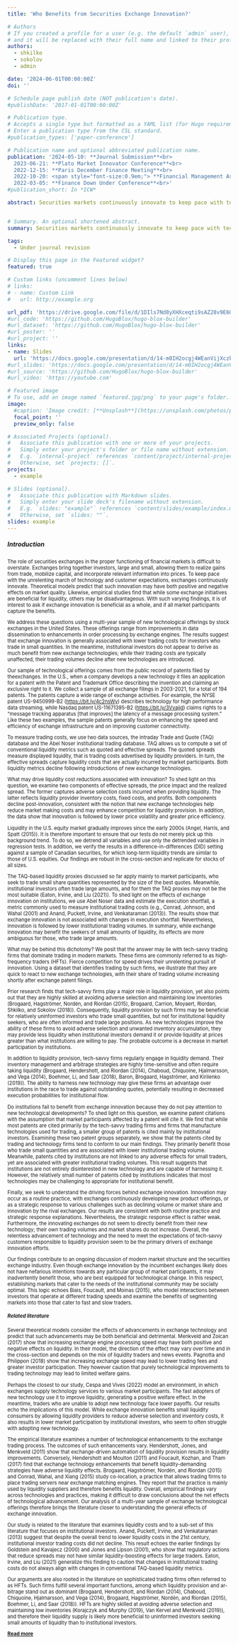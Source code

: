 ```yaml
---
title: 'Who Benefits from Securities Exchange Innovation?'

# Authors
# If you created a profile for a user (e.g. the default `admin` user), write the username (folder name) here
# and it will be replaced with their full name and linked to their profile.
authors:
  - shkilko
  - sokolov
  - admin

date: '2024-06-01T00:00:00Z'
doi: ''

# Schedule page publish date (NOT publication's date).
#publishDate: '2017-01-01T00:00:00Z'

# Publication type.
# Accepts a single type but formatted as a YAML list (for Hugo requirements).
# Enter a publication type from the CSL standard.
#publication_types: ['paper-conference']

# Publication name and optional abbreviated publication name.
publication: '2024-05-10: **Journal Submission**<br>
  2023-06-21: **Plato Market Innovator Conference**<br>
  2022-12-15: **Paris December Finance Meeting**<br>
  2022-10-20: <span style="font-size:0.9em;"> **Financial Management Association Meeting**</span><br>
  2022-03-05: **Finance Down Under Conference**<br>'
#publication_short: In *ICW*

abstract: Securities markets continuously innovate to keep pace with technology. It is often debated if such innovation is beneficial, and which market participants capture the benefits. We contribute to this debate by examining the effects of a wide range of proprietary enhancements to the trading process introduced by the stock exchanges in the United States. Generally, exchange innovation is associated with improvements in liquidity and price efficiency, although the reduction in liquidity costs primarily benefits investors trading in small quantities. Institutional investors experience less favorable outcomes; while their trading costs remain unchanged, their market participation declines.


# Summary. An optional shortened abstract.
summary: Securities markets continuously innovate to keep pace with technology. It is often debated if such innovation is beneficial, and which market participants capture the benefits. We contribute to this debate by examining the effects of a wide range of proprietary enhancements to the trading process introduced by the stock exchanges in the United States. Generally, exchange innovation is associated with improvements in liquidity and price efficiency, although the reduction in liquidity costs primarily benefits investors trading in small quantities. Institutional investors experience less favorable outcomes; while their trading costs remain unchanged, their market participation declines.

tags:
  - Under journal revision

# Display this page in the Featured widget?
featured: true

# Custom links (uncomment lines below)
# links:
# - name: Custom Link
#   url: http://example.org

url_pdf: 'https://drive.google.com/file/d/1DIls7Nd8yXHXceqti9sAZ28v9E6OkIej/view?usp=sharing'
#url_code: 'https://github.com/HugoBlox/hugo-blox-builder'
#url_dataset: 'https://github.com/HugoBlox/hugo-blox-builder'
#url_poster: ''
#url_project: ''
links:
- name: Slides
  url: 'https://docs.google.com/presentation/d/14-m0IH2ocgj4WEanVijXczbnUgKEaCnT/edit?usp=sharing&ouid=110182918582248488757&rtpof=true&sd=true'
#url_slides: 'https://docs.google.com/presentation/d/14-m0IH2ocgj4WEanVijXczbnUgKEaCnT/edit?usp=sharing&ouid=110182918582248488757&rtpof=true&sd=true'
#url_source: 'https://github.com/HugoBlox/hugo-blox-builder'
#url_video: 'https://youtube.com'

# Featured image
# To use, add an image named `featured.jpg/png` to your page's folder.
image:
  #caption: 'Image credit: [**Unsplash**](https://unsplash.com/photos/pLCdAaMFLTE)'
  focal_point: ''
  preview_only: false

# Associated Projects (optional).
#   Associate this publication with one or more of your projects.
#   Simply enter your project's folder or file name without extension.
#   E.g. `internal-project` references `content/project/internal-project/index.md`.
#   Otherwise, set `projects: []`.
projects:
  - example

# Slides (optional).
#   Associate this publication with Markdown slides.
#   Simply enter your slide deck's filename without extension.
#   E.g. `slides: "example"` references `content/slides/example/index.md`.
#   Otherwise, set `slides: ""`.
slides: example
---
```

##### **Introduction**

<span style="font-size:0.8em;">

The role of securities exchanges in the proper functioning of financial markets is difficult to overstate. Exchanges bring together investors, large and small, allowing them to realize gains from trade, mobilize capital, and incorporate relevant information into prices. To keep pace with the unrelenting march of technology and customer expectations, exchanges continuously innovate. Theoretical models predict that such innovation may have both positive and negative effects on market quality. Likewise, empirical studies find that while some exchange initiatives are beneficial for liquidity, others may be disadvantageous. With such varying findings, it is of interest to ask if exchange innovation is beneficial as a whole, and if all market participants capture the benefits.

We address these questions using a multi-year sample of new technological offerings by stock exchanges in the United States. These offerings range from improvements in data dissemination to enhancements in order processing by exchange engines. The results suggest that exchange innovation is generally associated with lower trading costs for investors who trade in small quantities. In the meantime, institutional investors do not appear to derive as much benefit from new exchange technologies; while their trading costs are typically unaffected, their trading volumes decline after new technologies are introduced.

Our sample of technological offerings comes from the public record of patents filed by theexchanges. In the U.S., when a company develops a new technology it files an application for a patent with the Patent and Trademark Office describing the invention and claiming an exclusive right to it. We collect a sample of all exchange filings in 2003-2021, for a total of 194 patents. The patents capture a wide range of exchange activities. For example, the NYSE patent US-9450999-B2 (https://bit.ly/4c2nsWy) describes technology for high performance data streaming, while Nasdaq patent US-11671395-B2 (https://bit.ly/3Vvajjd) claims rights to a “message tracking apparatus [that improves] the latency of a message processing system.” Like these two examples, the sample patents generally focus on enhancing the speed and efficiency of exchange infrastructure and on improving customer connectivity.

To measure trading costs, we use two data sources, the intraday Trade and Quote (TAQ) database and the Abel Noser institutional trading database. TAQ allows us to compute a set of conventional liquidity metrics such as quoted and effective spreads. The quoted spreads measure displayed liquidity, that is trading costs advertised by liquidity providers. In turn, the effective spreads capture liquidity costs that are actually incurred by market participants. Both liquidity metrics decline following introductions of new exchange technologies.

What may drive liquidity cost reductions associated with innovation? To shed light on this question, we examine two components of effective spreads, the price impact and the realized spread. The former captures adverse selection costs incurred when providing liquidity. The latter reflects liquidity provider inventory costs, fixed costs, and profits. Both components decline post-innovation, consistent with the notion that new exchange technologies help reduce market making costs and may enhance competition for liquidity provision. In addition, the data show that innovation is followed by lower price volatility and greater price efficiency.

Liquidity in the U.S. equity market gradually improves since the early 2000s (Angel, Harris, and Spatt (2015)). It is therefore important to ensure that our tests do not merely pick up this background trend. To do so, we detrend all variables and use only the detrended variables in regression tests. In addition, we verify the results in a difference-in-differences (DID) setting against a sample of Canadian securities, for which long-term liquidity trends are similar to those of U.S. equities. Our findings are robust in the cross-section and replicate for stocks of all sizes. 

The TAQ-based liquidity proxies discussed so far apply mainly to market participants, who seek to trade small share quantities represented by the size of the best quotes. Meanwhile, institutional investors often trade large amounts, and for them the TAQ proxies may not be the most suitable (Eaton, Irvine, and Liu (2021)). To shed light on the effects of exchange innovation on institutions, we use Abel Noser data and estimate the execution shortfall, a metric commonly used to measure institutional trading costs (e.g., Conrad, Johnson, and Wahal (2001) and Anand, Puckett, Irvine, and Venkataraman (2013)). The results show that exchange innovation is not associated with changes in execution shortfall. Nevertheless, innovation is followed by lower institutional trading volumes. In summary, while exchange innovation may benefit the seekers of small amounts of liquidity, its effects are more ambiguous for those, who trade large amounts.

What may be behind this dichotomy? We posit that the answer may lie with tech-savvy trading firms that dominate trading in modern markets. These firms are commonly referred to as high-frequency traders (HFTs). Fierce competition for speed drives their unrelenting pursuit of innovation. Using a dataset that identifies trading by such firms, we illustrate that they are quick to react to new exchange technologies, with their share of trading volume increasing shortly after exchange patent filings.

Prior research finds that tech-savvy firms play a major role in liquidity provision, yet also points out that they are highly skilled at avoiding adverse selection and maintaining low inventories (Brogaard, Hagströmer, Nordén, and Riordan (2015), Brogaard, Carrion, Moyaert, Riordan, Shkilko, and Sokolov (2018)). Consequently, liquidity provision by such firms may be beneficial for relatively uninformed investors who trade small quantities, but not for institutional liquidity seekers, who are often informed and trade large positions. As new technologies improve the ability of these firms to avoid adverse selection and unwanted inventory accumulation, they may provide less liquidity when institutional investors demand it or provide liquidity at prices greater than what institutions are willing to pay. The probable outcome is a decrease in market participation by institutions.

In addition to liquidity provision, tech-savvy firms regularly engage in liquidity demand. Their inventory management and arbitrage strategies are highly time-sensitive and often require taking liquidity (Brogaard, Hendershott, and Riordan (2014), Chaboud, Chiquoine, Hjalmarsson, and Vega (2014), Boehmer, Li, and Saar (2018), Baron, Brogaard, Hagströmer, and Kirilenko (2019)). The ability to harness new technology may give these firms an advantage over institutions in the race to trade against outstanding quotes, potentially resulting in decreased execution probabilities for institutional flow.

Do institutions fail to benefit from exchange innovation because they do not pay attention to new technological developments? To shed light on this question, we examine patent citations with the assumption that market participants affected by a patent will cite it. We find that while most patents are cited primarily by the tech-savvy trading firms and firms that manufacture technologies used for trading, a smaller group of patents is cited mainly by institutional investors. Examining these two patent groups separately, we show that the patents cited by trading and technology firms tend to conform to our main findings. They primarily benefit those who trade small quantities and are associated with lower institutional trading volume. Meanwhile, patents cited by institutions are not linked to any adverse effects for small traders, yet are associated with greater institutional trading volumes. This result suggests that institutions are not entirely disinterested in new technology and are capable of harnessing it. However, the relatively small number of patents cited by institutions indicates that most technologies may be challenging to appropriate for institutional benefit.

Finally, we seek to understand the driving forces behind exchange innovation. Innovation may occur as a routine practice, with exchanges continuously developing new product offerings, or as a strategic response to various challenges such as declining volume or market share and innovation by the rival exchanges. Our results are consistent with both routine practice and strategic response explanations. Nevertheless, the strategic response effect is rather weak. Furthermore, the innovating exchanges do not seem to directly benefit from their new technology; their own trading volumes and market shares do not increase. Overall, the relentless advancement of technology and the need to meet the expectations of tech-savvy customers responsible to liquidity provision seem to be the primary drivers of exchange innovation efforts.

Our findings contribute to an ongoing discussion of modern market structure and the securities exchange industry. Even though exchange innovation by the incumbent exchanges likely does not have nefarious intentions towards any particular group of market participants, it may inadvertently benefit those, who are best equipped for technological change. In this respect, establishing markets that cater to the needs of the institutional community may be socially optimal. This logic echoes Biais, Foucault, and Moinas (2015), who model interactions between investors that operate at different trading speeds and examine the benefits of segmenting markets into those that cater to fast and slow traders.

##### **Related literature** 

Several theoretical models consider the effects of advancements in exchange technology and predict that such advancements may be both beneficial and detrimental. Menkveld and Zoican (2017) show that increasing exchange engine processing speed may have both positive and negative effects on liquidity. In their model, the direction of the effect may vary over time and in the cross-section and depends on the mix of liquidity traders and news events. Pagnotta and Philippon (2018) show that increasing exchange speed may lead to lower trading fees and greater investor participation. They however caution that purely technological improvements to trading technology may lead to limited welfare gains.

Perhaps the closest to our study, Cespa and Vives (2022) model an environment, in which exchanges supply technology services to various market participants. The fast adopters of new technology use it to improve liquidity, generating a positive welfare effect. In the meantime, traders who are unable to adopt new technology face lower payoffs. Our results echo the implications of this model. While exchange innovation benefits small liquidity consumers by allowing liquidity providers to reduce adverse selection and inventory costs, it also results in lower market participation by institutional investors, who seem to often struggle with adopting new technology.

The empirical literature examines a number of technological enhancements to the exchange trading process. The outcomes of such enhancements vary. Hendershott, Jones, and Menkveld (2011) show that exchange-driven automation of liquidity provision results in liquidity improvements. Conversely, Hendershott and Moulton (2011) and Foucault, Kozhan, and Tham (2017) find that exchange technology enhancements that benefit liquidity-demanding strategies have adverse liquidity effects. Brogaard, Hagströmer, Nordén, and Riordan (2015) and Conrad, Wahal, and Xiang (2015) study co-location, a practice that allows trading firms to place trading servers near exchange matching engines. They report that the practice is mainly used by liquidity suppliers and therefore benefits liquidity. Overall, empirical findings vary across technologies and practices, making it difficult to draw conclusions about the net effects of technological advancement. Our analysis of a multi-year sample of exchange technological offerings therefore brings the literature closer to understanding the general effects of exchange innovation. 

Our study is related to the literature that examines liquidity costs and to a sub-set of this literature that focuses on institutional investors. Anand, Puckett, Irvine, and Venkataraman (2013) suggest that despite the overall trend to lower liquidity costs in the 21st century, institutional investor trading costs did not decline. This result echoes the earlier findings by Goldstein and Kavajecz (2000) and Jones and Lipson (2001), who show that regulatory actions that reduce spreads may not have similar liquidity-boosting effects for large traders. Eaton, Irvine, and Liu (2021) generalize this finding to caution that changes in institutional trading costs do not always align with changes in conventional TAQ-based liquidity metrics.

Our arguments are also rooted in the literature on sophisticated trading firms often referred to as HFTs. Such firms fulfill several important functions, among which liquidity provision and ar- bitrage stand out as dominant (Brogaard, Hendershott, and Riordan (2014), Chaboud, Chiquoine, Hjalmarsson, and Vega (2014), Brogaard, Hagströmer, Nordén, and Riordan (2015), Boehmer, Li, and Saar (2018)). HFTs are highly skilled at avoiding adverse selection and maintaining low inventories (Korajczyk and Murphy (2019), Van Kervel and Menkveld (2019)), and therefore their liquidity supply is likely more beneficial to uninformed investors seeking small amounts of liquidity than to institutional investors.
</span>

<a href="https://drive.google.com/file/d/1DIls7Nd8yXHXceqti9sAZ28v9E6OkIej/view?usp=sharing" target="_blank"> **Read more** </a>